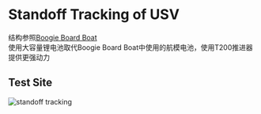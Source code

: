 # Standoff Tracking of USV
结构参照[Boogie Board Boat](https://ardupilot.org/rover/docs/reference-frames-boogieboard-boat.html)  
使用大容量锂电池取代Boogie Board Boat中使用的航模电池，使用T200推进器提供更强动力
## Test Site
![standoff tracking](./20240413150529.gif "tracking test")
